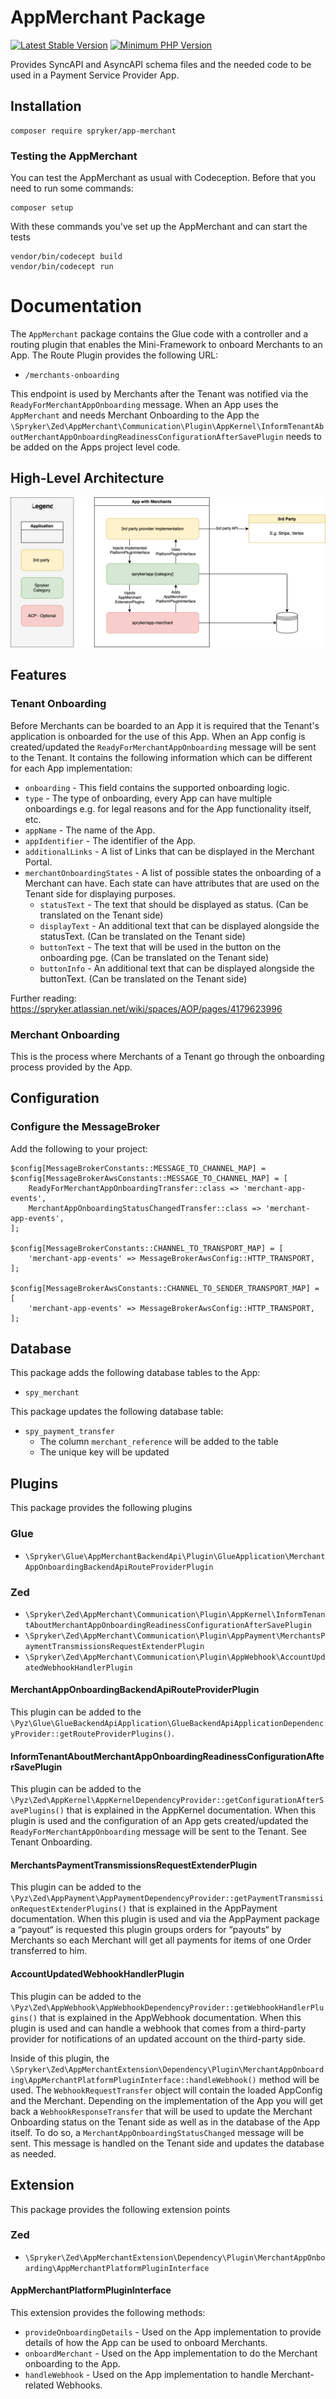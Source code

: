 # AppMerchant Package
[![Latest Stable Version](https://poser.pugx.org/spryker/app-merchant/v/stable.svg)](https://packagist.org/packages/spryker/app-merchant)
[![Minimum PHP Version](https://img.shields.io/badge/php-%3E%3D%208.1-8892BF.svg)](https://php.net/)

Provides SyncAPI and AsyncAPI schema files and the needed code to be used in a Payment Service Provider App.

## Installation

```
composer require spryker/app-merchant
```

### Testing the AppMerchant

You can test the AppMerchant as usual with Codeception. Before that you need to run some commands:

```
composer setup
```

With these commands you've set up the AppMerchant and can start the tests

```
vendor/bin/codecept build
vendor/bin/codecept run
```

# Documentation

The `AppMerchant` package contains the Glue code with a controller and a routing plugin that enables the Mini-Framework to onboard Merchants to an App. The Route Plugin provides the following URL:

- `/merchants-onboarding`

This endpoint is used by Merchants after the Tenant was notified via the `ReadyForMerchantAppOnboarding` message. When an App uses the `AppMerchant` and needs Merchant Onboarding to the App the `\Spryker\Zed\AppMerchant\Communication\Plugin\AppKernel\InformTenantAboutMerchantAppOnboardingReadinessConfigurationAfterSavePlugin` needs to be added on the Apps project level code.

## High-Level Architecture

[<img alt="High-Level Architecture" width="auto" src="docs/images/app-merchant-high-level-architecture.svg" />](https://docs.spryker.com/)

## Features

### Tenant Onboarding

Before Merchants can be boarded to an App it is required that the Tenant's application is onboarded for the use of this App. When an App config is created/updated the `ReadyForMerchantAppOnboarding` message will be sent to the Tenant. It contains the following information which can be different for each App implementation:

- `onboarding` - This field contains the supported onboarding logic.
- `type` - The type of onboarding, every App can have multiple onboardings e.g. for legal reasons and for the App functionality itself, etc.
- `appName` - The name of the App.
- `appIdentifier` - The identifier of the App.
- `additionalLinks` - A list of Links that can be displayed in the Merchant Portal.
- `merchantOnboardingStates` - A list of possible states the onboarding of a Merchant can have. Each state can have attributes that are used on the Tenant side for displaying purposes.
    - `statusText` - The text that should be displayed as status. (Can be translated on the Tenant side)
    - `displayText` - An additional text that can be displayed alongside the statusText. (Can be translated on the Tenant side)
    - `buttonText` - The text that will be used in the button on the onboarding pge. (Can be translated on the Tenant side)
    - `buttonInfo` - An additional text that can be displayed alongside the buttonText. (Can be translated on the Tenant side)

Further reading: https://spryker.atlassian.net/wiki/spaces/AOP/pages/4179623996

### Merchant Onboarding

This is the process where Merchants of a Tenant go through the onboarding process provided by the App.

## Configuration

### Configure the MessageBroker

Add the following to your project:

```
$config[MessageBrokerConstants::MESSAGE_TO_CHANNEL_MAP] =
$config[MessageBrokerAwsConstants::MESSAGE_TO_CHANNEL_MAP] = [
    ReadyForMerchantAppOnboardingTransfer::class => 'merchant-app-events',
    MerchantAppOnboardingStatusChangedTransfer::class => 'merchant-app-events',
];

$config[MessageBrokerConstants::CHANNEL_TO_TRANSPORT_MAP] = [
    'merchant-app-events' => MessageBrokerAwsConfig::HTTP_TRANSPORT,
];

$config[MessageBrokerAwsConstants::CHANNEL_TO_SENDER_TRANSPORT_MAP] = [
    'merchant-app-events' => MessageBrokerAwsConfig::HTTP_TRANSPORT,
];
```

## Database

This package adds the following database tables to the App:

- `spy_merchant`

This package updates the following database table:

- `spy_payment_transfer`
    - The column `merchant_reference` will be added to the table
    - The unique key will be updated

## Plugins

This package provides the following plugins

### Glue

- `\Spryker\Glue\AppMerchantBackendApi\Plugin\GlueApplication\MerchantAppOnboardingBackendApiRouteProviderPlugin`

### Zed

- `\Spryker\Zed\AppMerchant\Communication\Plugin\AppKernel\InformTenantAboutMerchantAppOnboardingReadinessConfigurationAfterSavePlugin`
- `\Spryker\Zed\AppMerchant\Communication\Plugin\AppPayment\MerchantsPaymentTransmissionsRequestExtenderPlugin`
- `\Spryker\Zed\AppMerchant\Communication\Plugin\AppWebhook\AccountUpdatedWebhookHandlerPlugin`

#### MerchantAppOnboardingBackendApiRouteProviderPlugin

This plugin can be added to the `\Pyz\Glue\GlueBackendApiApplication\GlueBackendApiApplicationDependencyProvider::getRouteProviderPlugins()`.

#### InformTenantAboutMerchantAppOnboardingReadinessConfigurationAfterSavePlugin

This plugin can be added to the `\Pyz\Zed\AppKernel\AppKernelDependencyProvider::getConfigurationAfterSavePlugins()` that is explained in the AppKernel documentation. When this plugin is used and the configuration of an App gets created/updated the `ReadyForMerchantAppOnboarding` message will be sent to the Tenant. See Tenant Onboarding.

#### MerchantsPaymentTransmissionsRequestExtenderPlugin

This plugin can be added to the `\Pyz\Zed\AppPayment\AppPaymentDependencyProvider::getPaymentTransmissionRequestExtenderPlugins()` that is explained in the AppPayment documentation. When this plugin is used and via the AppPayment package a “payout“ is requested this plugin groups orders for “payouts“ by Merchants so each Merchant will get all payments for items of one Order transferred to him.

#### AccountUpdatedWebhookHandlerPlugin

This plugin can be added to the `\Pyz\Zed\AppWebhook\AppWebhookDependencyProvider::getWebhookHandlerPlugins()` that is explained in the AppWebhook documentation. When this plugin is used and can handle a webhook that comes from a third-party provider for notifications of an updated account on the third-party side.

Inside of this plugin, the `\Spryker\Zed\AppMerchantExtension\Dependency\Plugin\MerchantAppOnboarding\AppMerchantPlatformPluginInterface::handleWebhook()` method will be used. The `WebhookRequestTransfer` object will contain the loaded AppConfig and the Merchant. Depending on the implementation of the App you will get back a `WebhookResponseTransfer` that will be used to update the Merchant Onboarding status on the Tenant side as well as in the database of the App itself. To do so, a `MerchantAppOnboardingStatusChanged` message will be sent. This message is handled on the Tenant side and updates the database as needed.


## Extension

This package provides the following extension points

### Zed

- `\Spryker\Zed\AppMerchantExtension\Dependency\Plugin\MerchantAppOnboarding\AppMerchantPlatformPluginInterface`

#### AppMerchantPlatformPluginInterface

This extension provides the following methods:

- `provideOnboardingDetails` - Used on the App implementation to provide details of how the App can be used to onboard Merchants.
- `onboardMerchant` - Used on the App implementation to do the Merchant onboarding to the App.
- `handleWebhook` - Used on the App implementation to handle Merchant-related Webhooks.
